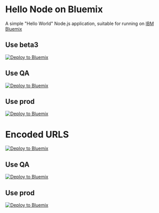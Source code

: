 Hello Node on Bluemix
==================

A simple "Hello World" Node.js application, suitable for running on [IBM Bluemix](https://bluemix.net)

Use beta3
---------

[![Deploy to Bluemix](http://beta3.hub.jazz.net/deploy/button.png)](https://beta3.hub.jazz.net/deploy?repository=https://github.com/jarthorn/bluemix-sample-node-app)

Use QA
---------

[![Deploy to Bluemix](http://qa.hub.jazz.net/deploy/button.png)](https://qa.hub.jazz.net/deploy?repository=https://github.com/jarthorn/bluemix-sample-node-app)

Use prod
-------------------

[![Deploy to Bluemix](http://hub.jazz.net/deploy/button.png)](https://bluemix.net/deploy?repository=https://github.com/jarthorn/bluemix-sample-node-app)



Encoded URLS
============

[![Deploy to Bluemix](http://beta3.hub.jazz.net/deploy/button.png)](https://beta3.hub.jazz.net/deploy?repository=https%3A%2F%2Fgithub.com%2Fjarthorn%2Fbluemix-sample-node-app.git)

Use QA
---------

[![Deploy to Bluemix](http://qa.hub.jazz.net/deploy/button.png)](https://qa.hub.jazz.net/deploy?repository=https%3A%2F%2Fgithub.com%2Fjarthorn%2Fbluemix-sample-node-app.git)

Use prod
-------------------

[![Deploy to Bluemix](http://hub.jazz.net/deploy/button.png)](https://hub.jazz.net/deploy?repository=https%3A%2F%2Fgithub.com%2Fjarthorn%2Fbluemix-sample-node-app.git)
